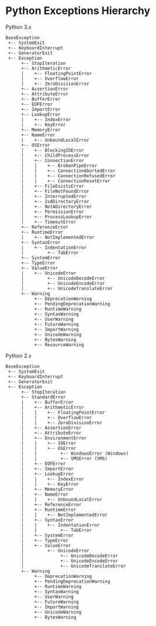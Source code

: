 Python Exceptions Hierarchy
===========================

Python 3.x

    BaseException
     +-- SystemExit
     +-- KeyboardInterrupt
     +-- GeneratorExit
     +-- Exception
          +-- StopIteration
          +-- ArithmeticError
          |    +-- FloatingPointError
          |    +-- OverflowError
          |    +-- ZeroDivisionError
          +-- AssertionError
          +-- AttributeError
          +-- BufferError
          +-- EOFError
          +-- ImportError
          +-- LookupError
          |    +-- IndexError
          |    +-- KeyError
          +-- MemoryError
          +-- NameError
          |    +-- UnboundLocalError
          +-- OSError
          |    +-- BlockingIOError
          |    +-- ChildProcessError
          |    +-- ConnectionError
          |    |    +-- BrokenPipeError
          |    |    +-- ConnectionAbortedError
          |    |    +-- ConnectionRefusedError
          |    |    +-- ConnectionResetError
          |    +-- FileExistsError
          |    +-- FileNotFoundError
          |    +-- InterruptedError
          |    +-- IsADirectoryError
          |    +-- NotADirectoryError
          |    +-- PermissionError
          |    +-- ProcessLookupError
          |    +-- TimeoutError
          +-- ReferenceError
          +-- RuntimeError
          |    +-- NotImplementedError
          +-- SyntaxError
          |    +-- IndentationError
          |         +-- TabError
          +-- SystemError
          +-- TypeError
          +-- ValueError
          |    +-- UnicodeError
          |         +-- UnicodeDecodeError
          |         +-- UnicodeEncodeError
          |         +-- UnicodeTranslateError
          +-- Warning
               +-- DeprecationWarning
               +-- PendingDeprecationWarning
               +-- RuntimeWarning
               +-- SyntaxWarning
               +-- UserWarning
               +-- FutureWarning
               +-- ImportWarning
               +-- UnicodeWarning
               +-- BytesWarning
               +-- ResourceWarning
               
               
Python 2.x

    BaseException
     +-- SystemExit
     +-- KeyboardInterrupt
     +-- GeneratorExit
     +-- Exception
          +-- StopIteration
          +-- StandardError
          |    +-- BufferError
          |    +-- ArithmeticError
          |    |    +-- FloatingPointError
          |    |    +-- OverflowError
          |    |    +-- ZeroDivisionError
          |    +-- AssertionError
          |    +-- AttributeError
          |    +-- EnvironmentError
          |    |    +-- IOError
          |    |    +-- OSError
          |    |         +-- WindowsError (Windows)
          |    |         +-- VMSError (VMS)
          |    +-- EOFError
          |    +-- ImportError
          |    +-- LookupError
          |    |    +-- IndexError
          |    |    +-- KeyError
          |    +-- MemoryError
          |    +-- NameError
          |    |    +-- UnboundLocalError
          |    +-- ReferenceError
          |    +-- RuntimeError
          |    |    +-- NotImplementedError
          |    +-- SyntaxError
          |    |    +-- IndentationError
          |    |         +-- TabError
          |    +-- SystemError
          |    +-- TypeError
          |    +-- ValueError
          |         +-- UnicodeError
          |              +-- UnicodeDecodeError
          |              +-- UnicodeEncodeError
          |              +-- UnicodeTranslateError
          +-- Warning
               +-- DeprecationWarning
               +-- PendingDeprecationWarning
               +-- RuntimeWarning
               +-- SyntaxWarning
               +-- UserWarning
               +-- FutureWarning
               +-- ImportWarning
               +-- UnicodeWarning
               +-- BytesWarning
               
               